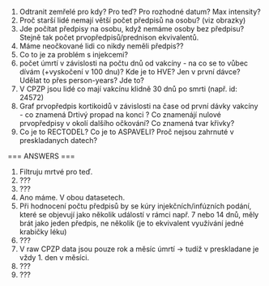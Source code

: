 1. Odtranit zemřelé pro kdy? Pro teď? Pro rozhodné datum? Max intensity?
2. Proč starší lidé nemají větší počet předpisů na osobu? (viz obrazky)
3. Jde počítat předpisy na osobu, když nemáme osoby bez předpisu? Stejně tak počet prvopředpisů/prednison ekvivalentů.
4. Máme neočkované lidi co nikdy neměli předpis??
5. Co to je za problém s injekcemi?
6. počet úmrtí v závislosti na počtu dnů od vakcíny - na co se to vůbec dívám (+vyskočení v 100 dnu)? Kde je to HVE? Jen v první dávce? Udělat to přes person-years? Jde to?
7. V CPZP jsou lidé co mají vakcínu klidně 30 dnů po smrti (např. id: 24572)
8. Graf prvopředpis kortikoidů v závislosti na čase od první dávky vakcíny - co znamená Drtivý propad na konci ? Co znamenájí nulové prvopředpisy v okolí dalšího očkování? Co znamená tvar křivky?
9. Co je to RECTODEL? Co je to ASPAVELI? Proč nejsou zahrnuté v preskladanych datech?


=== ANSWERS ===
1. Filtruju mrtvé pro teď.
2. ???
3. ???
4. Ano máme. V obou datasetech.
5. Při hodnocení počtu předpisů by se kúry injekčních/infúzních podání, které se objevují jako několik událostí v rámci např. 7 nebo 14 dnů, měly brát jako jeden předpis, ne několik (je to ekvivalent využívání jedné krabičky léku)
6. ???
7. V raw CPZP data jsou pouze rok a měsíc úmrtí -> tudíž v preskladane je vždy 1. den v měsíci.
8. ???
9. ???